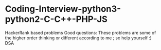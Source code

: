# Coding-Interview-python3-python2-C-C++-PHP-JS
HackerRank based problems
Good questions:
These problems are some of the higher order thinking or different according to me ; so help yourself :) 
DSA
